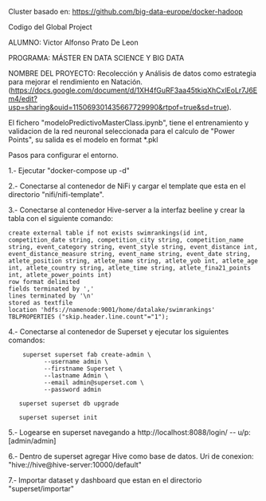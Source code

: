 Cluster basado en: https://github.com/big-data-europe/docker-hadoop

Codigo del Global Project

ALUMNO: Victor Alfonso Prato De Leon

PROGRAMA: 
MÁSTER EN DATA SCIENCE Y BIG DATA

NOMBRE DEL PROYECTO: Recolección y Análisis de datos como estrategia para mejorar el rendimiento en Natación. (https://docs.google.com/document/d/1XH4fGuRF3aa45tkiqXhCxlEoLr7J6Em4/edit?usp=sharing&ouid=115069301435667729990&rtpof=true&sd=true).

El fichero "modeloPredictivoMasterClass.ipynb", tiene el entrenamiento y validacion de la red neuronal seleccionada para el calculo de "Power Points", su salida es el modelo en format *.pkl


Pasos para configurar el entorno.

1.- Ejecutar "docker-compose up -d"

2.- Conectarse al contenedor de NiFi y cargar el template que esta en el directorio "nifi/nifi-template".

3.- Conectarse al contenedor Hive-server a la interfaz beeline y crear la tabla con el siguiente comando:

	create external table if not exists swimrankings(id int, competition_date string, competition_city string, competition_name string, event_category string, event_style string, event_distance int, event_distance_measure string, event_name string, event_date string, atlete_position string, atlete_name string, atlete_yob int, atlete_age int, atlete_country string, atlete_time string, atlete_fina21_points int, atlete_power_points int)
	row format delimited
	fields terminated by ','
	lines terminated by '\n'
	stored as textfile
	location 'hdfs://namenode:9001/home/datalake/swimrankings'
	TBLPROPERTIES ("skip.header.line.count"="1");

4.- Conectarse al contenedor de Superset y ejecutar los siguientes comandos:

      	superset superset fab create-admin \
              --username admin \
              --firstname Superset \
              --lastname Admin \
              --email admin@superset.com \
              --password admin
              
       superset superset db upgrade
       
       superset superset init
       
5.- Logearse en superset navegando a http://localhost:8088/login/ -- u/p: [admin/admin]

6.- Dentro de superset agregar Hive como base de datos. Uri de conexion: "hive://hive@hive-server:10000/default"

7.- Importar dataset y dashboard que estan en el directorio "superset/importar"

